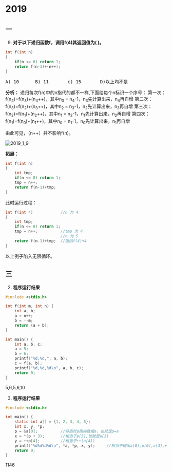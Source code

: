 # 2019
## 一

9. **对于以下递归函数f，调用f(4)其返回值为( )。**
```c
int f(int n)
{
    if(n <= 0) return 1;
    return f(n-1)+(n++);
}
```
<pre>A) 10      B) 11       c) 15       D)以上均不是</pre>
**分析：**
递归每次f(n)中的n指代的都不一样,下面给每个n标识一个序号：
第一次：f(n<sub>4</sub>)=f(n<sub>3</sub>)+(n<sub>4</sub>++)，其中n<sub>3</sub> = n<sub>4</sub>-1，n<sub>3</sub>先计算出来，n<sub>4</sub>再自增
第二次：f(n<sub>3</sub>)=f(n<sub>2</sub>)+(n<sub>3</sub>++)，其中n<sub>2</sub> = n<sub>3</sub>-1，n<sub>2</sub>先计算出来，n<sub>3</sub>再自增
第三次：f(n<sub>2</sub>)=f(n<sub>1</sub>)+(n<sub>2</sub>++)，其中n<sub>1</sub> = n<sub>2</sub>-1，n<sub>1</sub>先计算出来，n<sub>2</sub>再自增
第四次：f(n<sub>1</sub>)=f(n<sub>0</sub>)+(n<sub>1</sub>++)，其中n<sub>0</sub> = n<sub>1</sub>-1，n<sub>0</sub>先计算出来，n<sub>1</sub>再自增

由此可见，（n++）并不影响f(n)。

![2019_1_9](http://qkysk2gbt.hn-bkt.clouddn.com/2019_1_9.jpg)

**拓展：**
```c
int f(int n)
{
    int tmp;
    if(n <= 0) return 1;
    tmp = n++;
    return f(n-1)+tmp;
}
```
此时运行过程：
```c
int f(int 4)            //n 为 4
{                   
    int tmp;
    if(n <= 0) return 1;
    tmp = n++;          //tmp 为 4
                        //n 为 5
    return f(n-1)+tmp;  //返回f(4)+4
}
```
以上例子陷入无限循环。


## 三

2. **程序运行结果**
```c
#include <stdio.h>

int f(int m, int n) {
    int a, b;
    a = n++;
    b = --m;
    return (a + b);
}

int main() {
    int a, b, c;
    a = 5;
    b = 6;
    printf("%d,%d,", a, b);
    c = f(a, b);
    printf("%d,%d,%d\n", a, b, c);
    return 0;
}
```
5,6,5,6,10


3. **程序运行结果**
```c
#include <stdio.h>

int main() {
    static int a[] = {1, 2, 3, 4, 5};
    int x, y, *p;
    p = &a[0];          //将指针p指向数组a，也就是p=a
    x = *(p + 3);       //相当于p[3],也就是a[3]
    y = ++p[4];         //相当于++(a[4])
    printf("%d%d%d%d\n", *a, *p, x, y);     //相当于输出a[0],p[0],a[3],++(a[4])
    return 0;
}
```
1146
